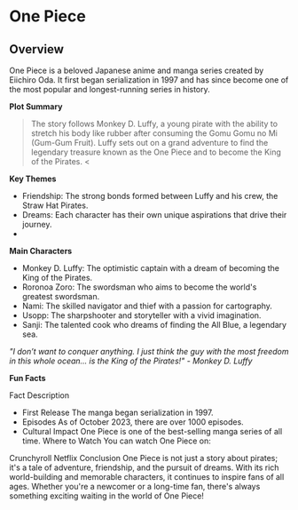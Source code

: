 # One Piece
## Overview

One Piece is a beloved Japanese anime and manga series created by Eiichiro Oda. It first began serialization in 1997 and has since become one of the most popular and longest-running series in history.

**Plot Summary**

> The story follows Monkey D. Luffy, a young pirate with the ability to stretch his body like rubber after consuming the Gomu Gomu no Mi (Gum-Gum Fruit). Luffy sets out on a grand adventure to find the legendary treasure known as the One Piece and to become the King of the Pirates. <

**Key Themes**

- Friendship: The strong bonds formed between Luffy and his crew, the Straw Hat Pirates.
- Dreams: Each character has their own unique aspirations that drive their journey.
- 
**Main Characters**
  
- Monkey D. Luffy: The optimistic captain with a dream of becoming the King of the Pirates.
- Roronoa Zoro: The swordsman who aims to become the world's greatest swordsman.
- Nami: The skilled navigator and thief with a passion for cartography.
- Usopp: The sharpshooter and storyteller with a vivid imagination.
- Sanji: The talented cook who dreams of finding the All Blue, a legendary sea.

*"I don’t want to conquer anything. I just think the guy with the most freedom in this whole ocean... is the King of the Pirates!" - Monkey D. Luffy*

**Fun Facts**

Fact	Description
- First Release	The manga began serialization in 1997.
- Episodes	As of October 2023, there are over 1000 episodes.
- Cultural Impact	One Piece is one of the best-selling manga series of all time.
Where to Watch
You can watch One Piece on:

Crunchyroll
Netflix
Conclusion
One Piece is not just a story about pirates; it's a tale of adventure, friendship, and the pursuit of dreams. With its rich world-building and memorable characters, it continues to inspire fans of all ages. Whether you're a newcomer or a long-time fan, there's always something exciting waiting in the world of One Piece!
